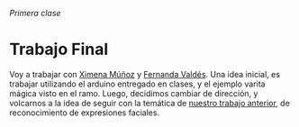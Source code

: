 *Primera clase*
# Trabajo Final
Voy a trabajar con [Ximena Múñoz](https://github.com/Anemix011) y [Fernanda Valdés](https://github.com/fernandavl).
Una idea inicial, es trabajar utilizando el arduino entregado en clases, y el ejemplo varita mágica visto en el ramo. 
Luego, decidimos cambiar de dirección, y volcarnos a la idea de seguir con la temática de [nuestro trabajo anterior](https://github.com/simunovicla/audiv027-2023-2/tree/main/clases/clase-07/estudiantes/simunovicla), de reconocimiento de expresiones faciales. 
